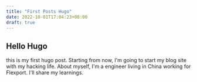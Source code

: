 ```yaml
---
title: "First Posts Hugo"
date: 2022-10-01T17:04:23+08:00
draft: true
---
```

## Hello Hugo
this is my first hugo post. Starting from now, I'm going to start my blog site with my hacking life. 
About myself, I'm a engineer living in China working for Flexport. I'll share my learnings.

